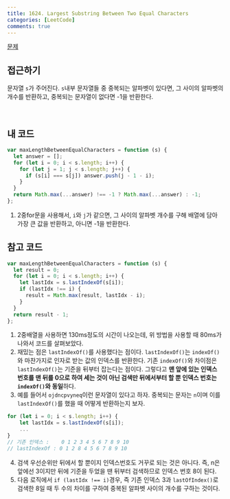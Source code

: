 ```yaml
---
title: 1624. Largest Substring Between Two Equal Characters
categories: [LeetCode]
comments: true
---
```


[문제](https://leetcode.com/problems/largest-substring-between-two-equal-characters/)

## 접근하기

문자열 `s`가 주어진다. `s`내부 문자열들 중 중복되는 알파벳이 있다면, 그 사이의 알파벳의 개수를 반환하고, 중복되는 문자열이 없다면 -1을 반환한다.

<br>

## 내 코드

```js
var maxLengthBetweenEqualCharacters = function (s) {
  let answer = [];
  for (let i = 0; i < s.length; i++) {
    for (let j = 1; j < s.length; j++) {
      if (s[i] === s[j]) answer.push(j - 1 - i);
    }
  }
  return Math.max(...answer) !== -1 ? Math.max(...answer) : -1;
};
```

1. 2중for문을 사용해서, `i`와 `j`가 같으면, 그 사이의 알파벳 개수를 구해 배열에 담아 가장 큰 값을 반환하고, 아니면 -1을 반환한다.

## 참고 코드

```js
var maxLengthBetweenEqualCharacters = function (s) {
  let result = 0;
  for (let i = 0; i < s.length; i++) {
    let lastIdx = s.lastIndexOf(s[i]);
    if (lastIdx !== i) {
      result = Math.max(result, lastIdx - i);
    }
  }
  return result - 1;
};
```

1. 2중배열을 사용하면 130ms정도의 시간이 나오는데, 위 방법을 사용할 때 80ms가 나와서 코드를 살펴보았다.
2. 재밌는 점은 `lastIndexOf()`를 사용했다는 점이다. `lastIndexOf()`는 `indexOf()`와 마찬가지로 인자로 받는 값의 인덱스를 반환한다. 기존 `indexOf()`와 차이점은 `lastIndexOf()`는 기준을 뒤부터 잡는다는 점이다. 그렇다고 **맨 앞에 있는 인덱스 번호를 맨 뒤를 0으로 하여 세는 것이 아닌 검색만 뒤에서부터 할 뿐 인덱스 번호는 `indexOf()`와 동일**하다.
3. 예를 들어서 `ojdncpvyneq`이런 문자열이 있다고 하자. 중복되는 문자는 `n`이며 이를 `lastIndexOf()`를 했을 때 어떻게 반환하는지 보자.

```js
for (let i = 0; i < s.length; i++) {
    let lastIdx = s.lastIndexOf(s[i]);
    ...
}
// 기존 인덱스 :    0 1 2 3 4 5 6 7 8 9 10
// lastIndexOf : 0 1 2 8 4 5 6 7 8 9 10
```

4. 검색 우선순위만 뒤에서 할 뿐이지 인덱스번호도 거꾸로 되는 것은 아니다. 즉, n은 앞에선 3이지만 뒤에 기준을 두었을 땐 뒤부터 검색하므로 인덱스 번호 8이 된다.
5. 다음 로직에서 `if (lastIdx !== i)`경우, 즉 기존 인덱스 3과 `lastOfIndex()`로 검색한 8일 때 두 수의 차이를 구하여 중복된 알파벳 사이의 개수를 구하는 것이다.

